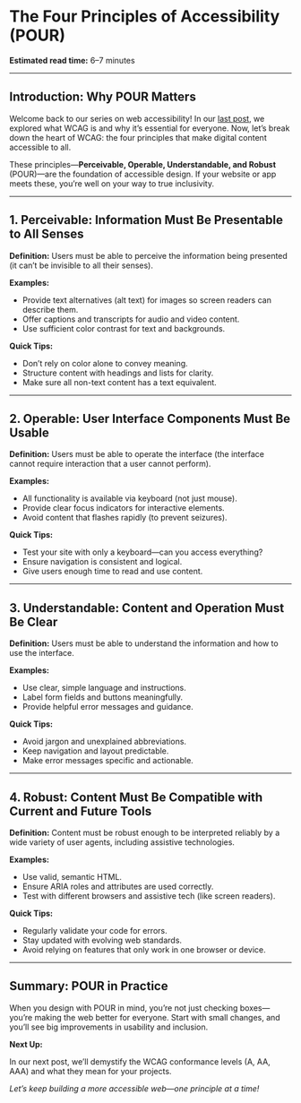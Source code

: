 <!--
title: The Four Principles of Accessibility (POUR)
description: Discover the four foundational principles of web accessibility—Perceivable, Operable, Understandable, and Robust (POUR)—with practical examples and tips for building inclusive digital experiences.
keywords: accessibility principles, POUR, perceivable, operable, understandable, robust, web accessibility, inclusive design, wcag explained
series: Making the Web Accessible for All
date: 2025-06-12
image: pour-principles-accessibility.png
imageAlt: Four colored blocks labeled Perceivable, Operable, Understandable, Robust
-->

# **The Four Principles of Accessibility (POUR)**

**Estimated read time:** 6–7 minutes

---

## **Introduction: Why POUR Matters**

Welcome back to our series on web accessibility! In our [last post](./Introduction-to-WCAG-What-It-Is-and-Why-It-Matters.md), we explored what WCAG is and why it’s essential for everyone. Now, let’s break down the heart of WCAG: the four principles that make digital content accessible to all.

These principles—**Perceivable, Operable, Understandable, and Robust** (POUR)—are the foundation of accessible design. If your website or app meets these, you’re well on your way to true inclusivity.

---

## **1. Perceivable: Information Must Be Presentable to All Senses**

**Definition:** Users must be able to perceive the information being presented (it can’t be invisible to all their senses).

**Examples:**
- Provide text alternatives (alt text) for images so screen readers can describe them.
- Offer captions and transcripts for audio and video content.
- Use sufficient color contrast for text and backgrounds.

**Quick Tips:**
- Don’t rely on color alone to convey meaning.
- Structure content with headings and lists for clarity.
- Make sure all non-text content has a text equivalent.

---

## **2. Operable: User Interface Components Must Be Usable**

**Definition:** Users must be able to operate the interface (the interface cannot require interaction that a user cannot perform).

**Examples:**
- All functionality is available via keyboard (not just mouse).
- Provide clear focus indicators for interactive elements.
- Avoid content that flashes rapidly (to prevent seizures).

**Quick Tips:**
- Test your site with only a keyboard—can you access everything?
- Ensure navigation is consistent and logical.
- Give users enough time to read and use content.

---

## **3. Understandable: Content and Operation Must Be Clear**

**Definition:** Users must be able to understand the information and how to use the interface.

**Examples:**
- Use clear, simple language and instructions.
- Label form fields and buttons meaningfully.
- Provide helpful error messages and guidance.

**Quick Tips:**
- Avoid jargon and unexplained abbreviations.
- Keep navigation and layout predictable.
- Make error messages specific and actionable.

---

## **4. Robust: Content Must Be Compatible with Current and Future Tools**

**Definition:** Content must be robust enough to be interpreted reliably by a wide variety of user agents, including assistive technologies.

**Examples:**
- Use valid, semantic HTML.
- Ensure ARIA roles and attributes are used correctly.
- Test with different browsers and assistive tech (like screen readers).

**Quick Tips:**
- Regularly validate your code for errors.
- Stay updated with evolving web standards.
- Avoid relying on features that only work in one browser or device.

---

## **Summary: POUR in Practice**

When you design with POUR in mind, you’re not just checking boxes—you’re making the web better for everyone. Start with small changes, and you’ll see big improvements in usability and inclusion.

**Next Up:**

In our next post, we’ll demystify the WCAG conformance levels (A, AA, AAA) and what they mean for your projects.

*Let’s keep building a more accessible web—one principle at a time!*
